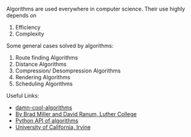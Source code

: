 Algorithms are used everywhere in computer science. Their use highly depends on

1. Efficiency
2. Complexity

Some general cases solved by algorithms:

1. Route finding Algorithms
2. Distance Algorithms
3. Compression/ Desompression Algorithms
4. Rendering Algorithms
5. Scheduling Algorithms

Useful Links:

* [damn-cool-algorithms](http://blog.notdot.net/tag/damn-cool-algorithms)
* [By Brad Miller and David Ranum, Luther College](http://interactivepython.org/runestone/static/pythonds/index.html)
* [Python API of algorithms](https://github.com/nryoung/algorithms)
* [University of California, Irvine](http://legacy.python.org/workshops/2002-02/papers/15/index.htm)